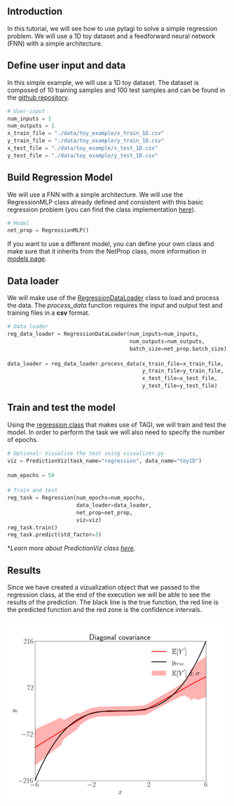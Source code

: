 <!-------------------------------------------------------------------
File:         tutorial.md
Description:  FNN tutorial with 1D data
Authors:      Miquel Florensa & Luong-Ha Nguyen & James-A. Goulet
Created:      March 02, 2023
Updated:      March 02, 2023
Contact:      miquelflorensa11@gmail.com & luongha.nguyen@gmail.com & james.goulet@polymtl.ca
Copyright (c) 2023 Miquel Florensa & Luong-Ha Nguyen & James-A. Goulet. Some rights reserved.
-------------------------------------------------------------------->

## Introduction

In this tutorial, we will see how to use pytagi to solve a simple regression problem. We will use a 1D toy dataset and a feedforward neural network (FNN) with a simple architecture.

## Define user input and data

In this simple example, we will use a 1D toy dataset. The dataset is composed of 10 training samples and 100 test samples and can be found in the [github repository](https://github.com/lhnguyen102/cuTAGI/tree/main/data/toy_example).

```python
# User-input
num_inputs = 1
num_outputs = 1
x_train_file = "./data/toy_example/x_train_1D.csv"
y_train_file = "./data/toy_example/y_train_1D.csv"
x_test_file = "./data/toy_example/x_test_1D.csv"
y_test_file = "./data/toy_example/y_test_1D.csv"
```

## Build Regression Model

We will use a FNN with a simple architecture. We will use the RegressionMLP class already defined and consistent with this basic regression problem (you can find the class implementation [here](modules/models?id=regression-mlp-class)).

```python
# Model
net_prop = RegressionMLP()
```

If you want to use a different model, you can define your own class and make sure that it inherits from the NetProp class, more information in [models page](modules/models?id=mlp-generic-class).

## Data loader

We will make use of the [RegressionDataLoader](modules/data-loader.md) class to load and process the data. The *process_data* function requires the input and output test and training files in a **csv** format.

```python
# Data loader
reg_data_loader = RegressionDataLoader(num_inputs=num_inputs,
                                       num_outputs=num_outputs,
                                       batch_size=net_prop.batch_size)

data_loader = reg_data_loader.process_data(x_train_file=x_train_file,
                                           y_train_file=y_train_file,
                                           x_test_file=x_test_file,
                                           y_test_file=y_test_file)
```

## Train and test the model

Using the [regression class](modules/regression?id=regression-class) that makes use of TAGI, we will train and test the model. In order to perform the task we will also need to specify the number of epochs.

```python
# Optional: Visualize the test using visualizer.py
viz = PredictionViz(task_name="regression", data_name="toy1D")

num_epochs = 50

# Train and test
reg_task = Regression(num_epochs=num_epochs,
                      data_loader=data_loader,
                      net_prop=net_prop,
                      viz=viz)
reg_task.train()
reg_task.predict(std_factor=3)
```

**Learn more about  PredictionViz class [here](https://github.com/lhnguyen102/cuTAGI/blob/main/visualizer.py).*

## Results

Since we have created a vizualization object that we passed to the regression class, at the end of the execution we will be able to see the results of the prediction. The black line is the true function, the red line is the predicted function and the red zone is the confidence intervals.

![1D toy regression problem](../images/1D_toy_regression.png)
